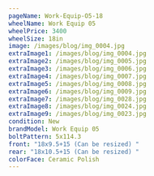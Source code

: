 ```yaml
---
pageName: Work-Equip-O5-18
wheelName: Work Equip 05
wheelPrice: 3400
wheelSize: 18in
image: /images/blog/img_0004.jpg
extraImage1: /images/blog/img_0004.jpg
extraImage2: /images/blog/img_0005.jpg
extraImage3: /images/blog/img_0006.jpg
extraImage4: /images/blog/img_0007.jpg
extraImage5: /images/blog/img_0008.jpg
extraImage6: /images/blog/img_0009.jpg
extraImage7: /images/blog/img_0028.jpg
extraImage8: /images/blog/img_0024.jpg
extraImage9: /images/blog/img_0023.jpg
condition: New
brandModel: Work Equip 05
boltPattern: 5x114.3
front: "18x9.5+15 (Can be resized) "
rear: "18x10.5+15 (Can be resized) "
colorFace: Ceramic Polish
---
```

